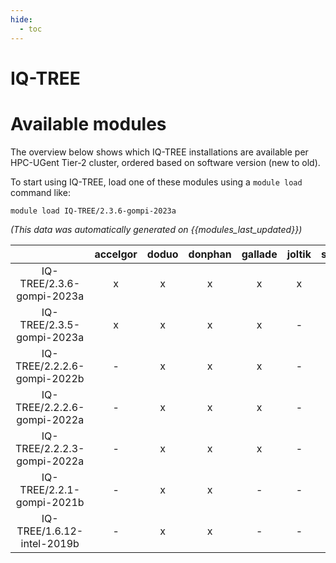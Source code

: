 ```yaml
---
hide:
  - toc
---
```


IQ-TREE
=======

# Available modules


The overview below shows which IQ-TREE installations are available per HPC-UGent Tier-2 cluster, ordered based on software version (new to old).

To start using IQ-TREE, load one of these modules using a `module load` command like:

```shell
module load IQ-TREE/2.3.6-gompi-2023a
```

*(This data was automatically generated on {{modules_last_updated}})*  

| |accelgor|doduo|donphan|gallade|joltik|shinx|skitty|
| :---: | :---: | :---: | :---: | :---: | :---: | :---: | :---: |
|IQ-TREE/2.3.6-gompi-2023a|x|x|x|x|x|x|x|
|IQ-TREE/2.3.5-gompi-2023a|x|x|x|x|-|x|x|
|IQ-TREE/2.2.2.6-gompi-2022b|-|x|x|x|-|-|-|
|IQ-TREE/2.2.2.6-gompi-2022a|-|x|x|x|-|-|-|
|IQ-TREE/2.2.2.3-gompi-2022a|-|x|x|x|-|-|-|
|IQ-TREE/2.2.1-gompi-2021b|-|x|x|-|-|-|-|
|IQ-TREE/1.6.12-intel-2019b|-|x|x|-|-|-|-|
